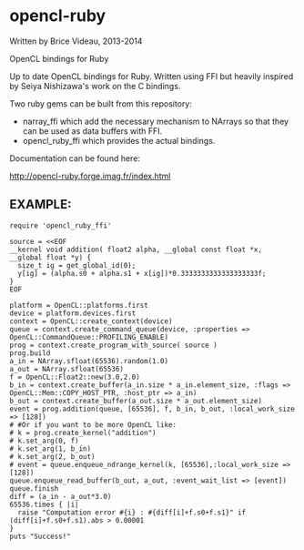 opencl-ruby
===========

Written by Brice Videau, 2013-2014

OpenCL bindings for Ruby

Up to date OpenCL bindings for Ruby. Written using FFI but heavily inspired by Seiya Nishizawa's work on the C bindings.

Two ruby gems can be built from this repository:

- narray_ffi which add the necessary mechanism to NArrays so that they can be used as data buffers with FFI.
- opencl_ruby_ffi which provides the actual bindings.

Documentation can be found here:

http://opencl-ruby.forge.imag.fr/index.html

EXAMPLE:
--------

    require 'opencl_ruby_ffi'

    source = <<EOF
    __kernel void addition( float2 alpha, __global const float *x, __global float *y) {
      size_t ig = get_global_id(0);
      y[ig] = (alpha.s0 + alpha.s1 + x[ig])*0.3333333333333333333f;
    }
    EOF

    platform = OpenCL::platforms.first
    device = platform.devices.first
    context = OpenCL::create_context(device)
    queue = context.create_command_queue(device, :properties => OpenCL::CommandQueue::PROFILING_ENABLE)
    prog = context.create_program_with_source( source )
    prog.build
    a_in = NArray.sfloat(65536).random(1.0)
    a_out = NArray.sfloat(65536)
    f = OpenCL::Float2::new(3.0,2.0)
    b_in = context.create_buffer(a_in.size * a_in.element_size, :flags => OpenCL::Mem::COPY_HOST_PTR, :host_ptr => a_in)
    b_out = context.create_buffer(a_out.size * a_out.element_size)
    event = prog.addition(queue, [65536], f, b_in, b_out, :local_work_size => [128])
    # #Or if you want to be more OpenCL like:
    # k = prog.create_kernel("addition")
    # k.set_arg(0, f)
    # k.set_arg(1, b_in)
    # k.set_arg(2, b_out)
    # event = queue.enqueue_ndrange_kernel(k, [65536],:local_work_size => [128])
    queue.enqueue_read_buffer(b_out, a_out, :event_wait_list => [event])
    queue.finish
    diff = (a_in - a_out*3.0)
    65536.times { |i|
      raise "Computation error #{i} : #{diff[i]+f.s0+f.s1}" if (diff[i]+f.s0+f.s1).abs > 0.00001
    }
    puts "Success!"

